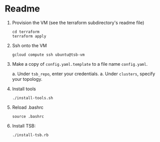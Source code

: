 # Readme

1. Provision the VM (see the terraform subdirectory's readme file)

    ```shell
    cd terraform
    terraform apply
    ```

1. Ssh onto the VM

    ```shell
    gcloud compute ssh ubuntu@tsb-vm
    ```

1. Make a copy of `config.yaml.template` to a file name `config.yaml`.

    a. Under `tsb_repo`, enter your credentials.
    a. Under `clusters`, specify your topology.

1. Install tools

    ```shell
    ./install-tools.sh
    ```

1. Reload .bashrc

    ```shell
    source .bashrc
    ```

1. Install TSB:

    ```shell
    ./install-tsb.rb
    ```
